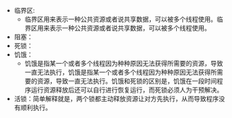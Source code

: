 - 临界区:
	- 临界区用来表示一种公共资源或者说共享数据，可以被多个线程使用。临界区用来表示一种公共资源或者说共享数据，可以被多个线程使用。
- 阻塞：
- 死锁：
- 饥饿：
	- 饥饿是指某一个或者多个线程因为种种原因无法获得所需要的资源，导致一直无法执行，饥饿是指某一个或者多个线程因为种种原因无法获得所需要的资源，导致一直无法执行。饥饿和死锁的区别是，饥饿在一段时间程序运行资源释放后还可以自行进行恢复运行，而死锁必须人为干预解决。
- 活锁：简单解释就是，两个锁都主动释放资源让对方先执行，从而导致程序没有顺利执行。
